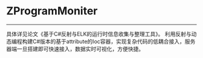 # ZProgramMoniter
--------
具体详见论文《基于C#反射与ELK的运行时信息收集与整理工具》。
利用反射与动态编程构建C#版本的基于attribute的Ioc容器，实现复杂代码的低耦合接入，服务器端一旦搭建即可快速接入，数据实时可视化，方便快捷。
